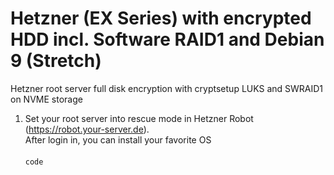 # Hetzner (EX Series) with encrypted HDD incl. Software RAID1 and Debian 9 (Stretch)
Hetzner root server full disk encryption with cryptsetup LUKS and SWRAID1 on NVME storage

1. Set your root server into rescue mode in Hetzner Robot (https://robot.your-server.de).
<br>After login in, you can install your favorite OS
<br><br>`code`
